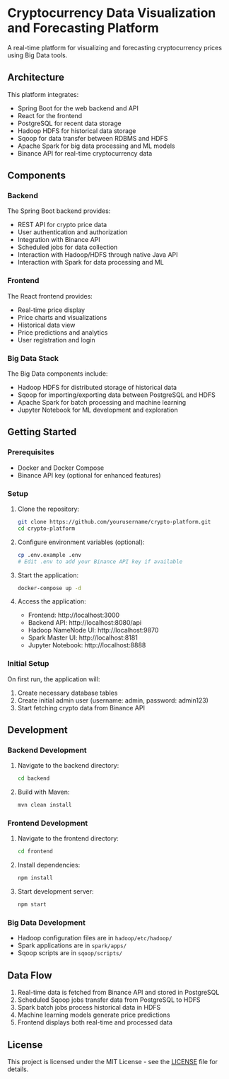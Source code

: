 # Cryptocurrency Data Visualization and Forecasting Platform

A real-time platform for visualizing and forecasting cryptocurrency prices using Big Data tools.

## Architecture

This platform integrates:
- Spring Boot for the web backend and API
- React for the frontend
- PostgreSQL for recent data storage
- Hadoop HDFS for historical data storage
- Sqoop for data transfer between RDBMS and HDFS
- Apache Spark for big data processing and ML models
- Binance API for real-time cryptocurrency data

## Components

### Backend

The Spring Boot backend provides:
- REST API for crypto price data
- User authentication and authorization
- Integration with Binance API
- Scheduled jobs for data collection
- Interaction with Hadoop/HDFS through native Java API
- Interaction with Spark for data processing and ML

### Frontend

The React frontend provides:
- Real-time price display
- Price charts and visualizations
- Historical data view
- Price predictions and analytics
- User registration and login

### Big Data Stack

The Big Data components include:
- Hadoop HDFS for distributed storage of historical data
- Sqoop for importing/exporting data between PostgreSQL and HDFS
- Apache Spark for batch processing and machine learning
- Jupyter Notebook for ML development and exploration

## Getting Started

### Prerequisites

- Docker and Docker Compose
- Binance API key (optional for enhanced features)

### Setup

1. Clone the repository:
   ```bash
   git clone https://github.com/yourusername/crypto-platform.git
   cd crypto-platform
   ```

2. Configure environment variables (optional):
   ```bash
   cp .env.example .env
   # Edit .env to add your Binance API key if available
   ```

3. Start the application:
   ```bash
   docker-compose up -d
   ```

4. Access the application:
   - Frontend: http://localhost:3000
   - Backend API: http://localhost:8080/api
   - Hadoop NameNode UI: http://localhost:9870
   - Spark Master UI: http://localhost:8181
   - Jupyter Notebook: http://localhost:8888

### Initial Setup

On first run, the application will:
1. Create necessary database tables
2. Create initial admin user (username: admin, password: admin123)
3. Start fetching crypto data from Binance API

## Development

### Backend Development

1. Navigate to the backend directory:
   ```bash
   cd backend
   ```

2. Build with Maven:
   ```bash
   mvn clean install
   ```

### Frontend Development

1. Navigate to the frontend directory:
   ```bash
   cd frontend
   ```

2. Install dependencies:
   ```bash
   npm install
   ```

3. Start development server:
   ```bash
   npm start
   ```

### Big Data Development

- Hadoop configuration files are in `hadoop/etc/hadoop/`
- Spark applications are in `spark/apps/`
- Sqoop scripts are in `sqoop/scripts/`

## Data Flow

1. Real-time data is fetched from Binance API and stored in PostgreSQL
2. Scheduled Sqoop jobs transfer data from PostgreSQL to HDFS
3. Spark batch jobs process historical data in HDFS
4. Machine learning models generate price predictions
5. Frontend displays both real-time and processed data

## License

This project is licensed under the MIT License - see the [LICENSE](LICENSE) file for details.